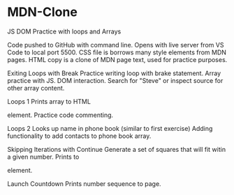 # MDN-Clone
JS DOM Practice with loops and Arrays

Code pushed to GitHub with command line.
Opens with live server from VS Code to local port 5500.
CSS file is borrows many style elements from MDN pages.
HTML copy is a clone of MDN page text, used for practice purposes.

Exiting Loops with Break
Practice writing loop with brake statement. 
Array practice with JS. DOM interaction. 
Search for "Steve" or inspect source for other array content.

Loops 1
Prints array to HTML <code><p></code> element. 
Practice code commenting.

Loops 2
Looks up name in phone book (similar to first exercise)
Adding functionality to add contacts to phone book array.

Skipping Iterations with Continue
Generate a set of squares that will fit witin a given number.
Prints to <code><section></code> element.

Launch Countdown
Prints number sequence to page.
